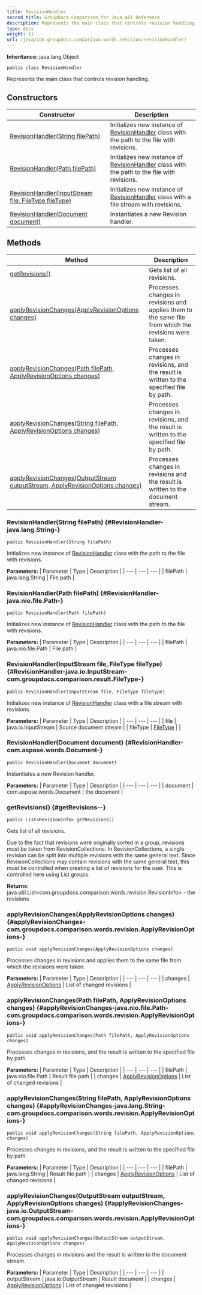 ```yaml
---
title: RevisionHandler
second_title: GroupDocs.Comparison for Java API Reference
description: Represents the main class that controls revision handling.
type: docs
weight: 11
url: /java/com.groupdocs.comparison.words.revision/revisionhandler/
---
```

**Inheritance:**
java.lang.Object
```
public class RevisionHandler
```

Represents the main class that controls revision handling.
## Constructors

| Constructor | Description |
| --- | --- |
| [RevisionHandler(String filePath)](#RevisionHandler-java.lang.String-) | Initializes new instance of [RevisionHandler](../../com.groupdocs.comparison.words.revision/revisionhandler) class with the path to the file with revisions. |
| [RevisionHandler(Path filePath)](#RevisionHandler-java.nio.file.Path-) | Initializes new instance of [RevisionHandler](../../com.groupdocs.comparison.words.revision/revisionhandler) class with the path to the file with revisions. |
| [RevisionHandler(InputStream file, FileType fileType)](#RevisionHandler-java.io.InputStream-com.groupdocs.comparison.result.FileType-) | Initializes new instance of [RevisionHandler](../../com.groupdocs.comparison.words.revision/revisionhandler) class with a file stream with revisions. |
| [RevisionHandler(Document document)](#RevisionHandler-com.aspose.words.Document-) | Instantiates a new Revision handler. |
## Methods

| Method | Description |
| --- | --- |
| [getRevisions()](#getRevisions--) | Gets list of all revisions. |
| [applyRevisionChanges(ApplyRevisionOptions changes)](#applyRevisionChanges-com.groupdocs.comparison.words.revision.ApplyRevisionOptions-) | Processes changes in revisions and applies them to the same file from which the revisions were taken. |
| [applyRevisionChanges(Path filePath, ApplyRevisionOptions changes)](#applyRevisionChanges-java.nio.file.Path-com.groupdocs.comparison.words.revision.ApplyRevisionOptions-) | Processes changes in revisions, and the result is written to the specified file by path. |
| [applyRevisionChanges(String filePath, ApplyRevisionOptions changes)](#applyRevisionChanges-java.lang.String-com.groupdocs.comparison.words.revision.ApplyRevisionOptions-) | Processes changes in revisions, and the result is written to the specified file by path. |
| [applyRevisionChanges(OutputStream outputStream, ApplyRevisionOptions changes)](#applyRevisionChanges-java.io.OutputStream-com.groupdocs.comparison.words.revision.ApplyRevisionOptions-) | Processes changes in revisions and the result is written to the document stream. |
### RevisionHandler(String filePath) {#RevisionHandler-java.lang.String-}
```
public RevisionHandler(String filePath)
```


Initializes new instance of [RevisionHandler](../../com.groupdocs.comparison.words.revision/revisionhandler) class with the path to the file with revisions.

**Parameters:**
| Parameter | Type | Description |
| --- | --- | --- |
| filePath | java.lang.String | File path |

### RevisionHandler(Path filePath) {#RevisionHandler-java.nio.file.Path-}
```
public RevisionHandler(Path filePath)
```


Initializes new instance of [RevisionHandler](../../com.groupdocs.comparison.words.revision/revisionhandler) class with the path to the file with revisions.

**Parameters:**
| Parameter | Type | Description |
| --- | --- | --- |
| filePath | java.nio.file.Path | File path |

### RevisionHandler(InputStream file, FileType fileType) {#RevisionHandler-java.io.InputStream-com.groupdocs.comparison.result.FileType-}
```
public RevisionHandler(InputStream file, FileType fileType)
```


Initializes new instance of [RevisionHandler](../../com.groupdocs.comparison.words.revision/revisionhandler) class with a file stream with revisions.

**Parameters:**
| Parameter | Type | Description |
| --- | --- | --- |
| file | java.io.InputStream | Source document stream |
| fileType | [FileType](../../com.groupdocs.comparison.result/filetype) |  |

### RevisionHandler(Document document) {#RevisionHandler-com.aspose.words.Document-}
```
public RevisionHandler(Document document)
```


Instantiates a new Revision handler.

**Parameters:**
| Parameter | Type | Description |
| --- | --- | --- |
| document | com.aspose.words.Document | the document |

### getRevisions() {#getRevisions--}
```
public List<RevisionInfo> getRevisions()
```


Gets list of all revisions.

Due to the fact that revisions were originally sorted in a group, revisions must be taken from RevisionCollections. In RevisionCollections, a single revision can be split into multiple revisions with the same general text. Since RevisionCollections may contain revisions with the same general text, this must be controlled when creating a list of revisions for the user. This is controlled here using List<RevisionGroup> groups.

**Returns:**
java.util.List<com.groupdocs.comparison.words.revision.RevisionInfo> - the revisions
### applyRevisionChanges(ApplyRevisionOptions changes) {#applyRevisionChanges-com.groupdocs.comparison.words.revision.ApplyRevisionOptions-}
```
public void applyRevisionChanges(ApplyRevisionOptions changes)
```


Processes changes in revisions and applies them to the same file from which the revisions were taken.

**Parameters:**
| Parameter | Type | Description |
| --- | --- | --- |
| changes | [ApplyRevisionOptions](../../com.groupdocs.comparison.words.revision/applyrevisionoptions) | List of changed revisions |

### applyRevisionChanges(Path filePath, ApplyRevisionOptions changes) {#applyRevisionChanges-java.nio.file.Path-com.groupdocs.comparison.words.revision.ApplyRevisionOptions-}
```
public void applyRevisionChanges(Path filePath, ApplyRevisionOptions changes)
```


Processes changes in revisions, and the result is written to the specified file by path.

**Parameters:**
| Parameter | Type | Description |
| --- | --- | --- |
| filePath | java.nio.file.Path | Result file path |
| changes | [ApplyRevisionOptions](../../com.groupdocs.comparison.words.revision/applyrevisionoptions) | List of changed revisions |

### applyRevisionChanges(String filePath, ApplyRevisionOptions changes) {#applyRevisionChanges-java.lang.String-com.groupdocs.comparison.words.revision.ApplyRevisionOptions-}
```
public void applyRevisionChanges(String filePath, ApplyRevisionOptions changes)
```


Processes changes in revisions, and the result is written to the specified file by path.

**Parameters:**
| Parameter | Type | Description |
| --- | --- | --- |
| filePath | java.lang.String | Result file path |
| changes | [ApplyRevisionOptions](../../com.groupdocs.comparison.words.revision/applyrevisionoptions) | List of changed revisions |

### applyRevisionChanges(OutputStream outputStream, ApplyRevisionOptions changes) {#applyRevisionChanges-java.io.OutputStream-com.groupdocs.comparison.words.revision.ApplyRevisionOptions-}
```
public void applyRevisionChanges(OutputStream outputStream, ApplyRevisionOptions changes)
```


Processes changes in revisions and the result is written to the document stream.

**Parameters:**
| Parameter | Type | Description |
| --- | --- | --- |
| outputStream | java.io.OutputStream | Result document |
| changes | [ApplyRevisionOptions](../../com.groupdocs.comparison.words.revision/applyrevisionoptions) | List of changed revisions |

